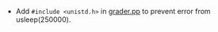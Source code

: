 
- Add `#include <unistd.h>` in [grader.pp](./UCB/grader.cpp#L8) to prevent error from usleep(250000).